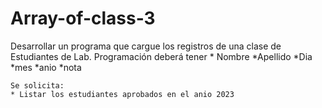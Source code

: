 # Array-of-class-3
Desarrollar un programa que cargue los registros de una clase de Estudiantes de Lab. Programación
deberá tener
    * Nombre    *Apellido
    *Dia *mes *anio    *nota
   
    Se solicita:
    * Listar los estudiantes aprobados en el anio 2023
